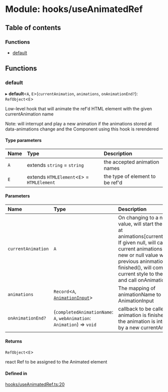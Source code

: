 # Module: hooks/useAnimatedRef

## Table of contents

### Functions

- [default](../wiki/hooks.useAnimatedRef#default)

## Functions

### default

▸ **default**<`A`, `E`\>(`currentAnimation`, `animations`, `onAnimationEnd?`): `RefObject`<`E`\>

Low-level hook  that will animate the ref'd HTML element with the given currentAnimation name

Note: will interrupt and play a new animation if the animations stored at data-animations change and the Component using this hook is rerendered

#### Type parameters

| Name | Type | Description |
| :------ | :------ | :------ |
| `A` | extends `string` = `string` | the accepted animation names |
| `E` | extends `HTMLElement`<`E`\> = `HTMLElement` | the type of element to be ref'd |

#### Parameters

| Name | Type | Description |
| :------ | :------ | :------ |
| `currentAnimation` | `A` | On changing to a non-null value, will start the animation at animations[currentAnimation]. If given null, will cancel() any current animations If given a new or null value while the previous aninmation is not finished(), will commit the current style to the element and call onAnimationEnd |
| `animations` | `Record`<`A`, [`AnimationInput`](../wiki/AnimationInput#animationinput)\> | The mapping of animationName to AnimationInput |
| `onAnimationEnd?` | (`completedAnimationName`: `A`, `webAnimation`: `Animation`) => `void` | callback to be called when the animation is finished(), or if the animation is interrupted by a new currentAnimation |

#### Returns

`RefObject`<`E`\>

react Ref to be assigned to the Animated element

#### Defined in

[hooks/useAnimatedRef.ts:20](https://github.com/tristanjohnson849/react-controlled-animations/blob/5b3110c/src/hooks/useAnimatedRef.ts#L20)
